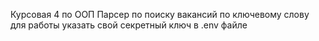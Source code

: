 Курсовая 4 по ООП
Парсер по поиску вакансий по ключевому слову
для работы указать свой секретный ключ в .env файле
